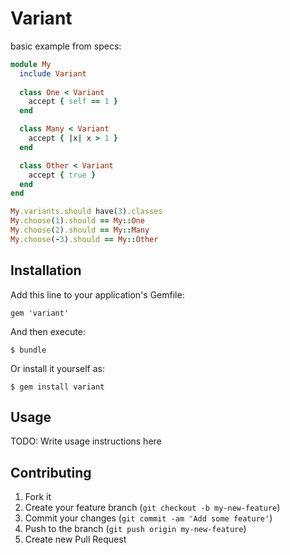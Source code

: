 # Variant

basic example from specs:
```ruby
module My
  include Variant
  
  class One < Variant
    accept { self == 1 }
  end

  class Many < Variant
    accept { |x| x > 1 }
  end

  class Other < Variant
    accept { true }
  end
end

My.variants.should have(3).classes
My.choose(1).should == My::One
My.choose(2).should == My::Many
My.choose(-3).should == My::Other
```

## Installation

Add this line to your application's Gemfile:

    gem 'variant'

And then execute:

    $ bundle

Or install it yourself as:

    $ gem install variant

## Usage

TODO: Write usage instructions here

## Contributing

1. Fork it
2. Create your feature branch (`git checkout -b my-new-feature`)
3. Commit your changes (`git commit -am 'Add some feature'`)
4. Push to the branch (`git push origin my-new-feature`)
5. Create new Pull Request
